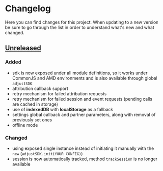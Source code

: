 # Changelog
Here you can find changes for this project. When updating to a new version be sure to go through the list in order to understand what's new and what changed.

## [Unreleased]
### Added
- sdk is now exposed under all module definitions, so it works under CommonJS and AMD environments and is also available through global `adjustSDK`
- attribution callback support 
- retry mechanism for failed attribution requests 
- retry mechanism for failed session and event requests (pending calls are cached in storage)
- use of **indexedDB** with **localStorage** as a fallback
- settings global callback and partner parameters, along with removal of previously set ones
- offline mode

### Changed
- using exposed single instance instead of initiating it manually with the `new` (`adjustSDK.init(YOUR_CONFIG)`)
- session is now automatically tracked, method `trackSession` is no longer available

[example-app]:  src/index.js
[Unreleased]: https://github.com/adjust/web_sdk_dev/pull/1
